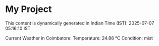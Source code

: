 # My Project

This content is dynamically generated in Indian Time (IST): 2025-07-07 05:16:10 IST


Current Weather in Coimbatore:
Temperature: 24.88 °C
Condition: mist

